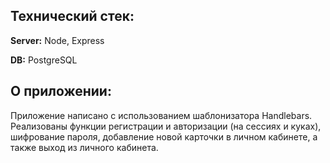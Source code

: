 <div>
<h2> Технический стек: </h2>

**Server:** Node, Express

**DB:** PostgreSQL
  
<h2> О приложении: </h2>
Приложение написано с использованием шаблонизатора Handlebars. Реализованы функции регистрации и авторизации (на сессиях и куках), шифрование пароля,
добавление новой карточки в личном кабинете, а также выход из личного кабинета. 
</div>
